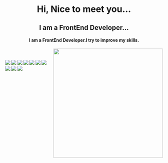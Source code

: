 <h1 align="center">
  Hi, Nice to meet you...
</h1>
<h2 align="center">I am a FrontEnd Developer...</h2>

<h4 align="center">I am a FrontEnd Developer.I try to improve my skills.</h4>

<p align="center">
  <img src="https://raw.githubusercontent.com/MicaelliMedeiros/micaellimedeiros/master/image/computer-illustration.png" min-width="380px" max-width="450px" width="350px" align="right"> <br>
</p>

#### ![](https://img.shields.io/badge/HTML-blue) ![](https://img.shields.io/badge/CSS-blue) ![](https://img.shields.io/badge/JavaScript-blue) ![](https://img.shields.io/badge/BootStrap-blue) ![](https://img.shields.io/badge/Git-blue) ![](https://img.shields.io/badge/React-blue) ![](https://img.shields.io/badge/Tailwind-blue) ![](https://img.shields.io/badge/Redux-blue) ![](https://img.shields.io/badge/TypeScript-blue) ![](https://img.shields.io/badge/Next-blue)


